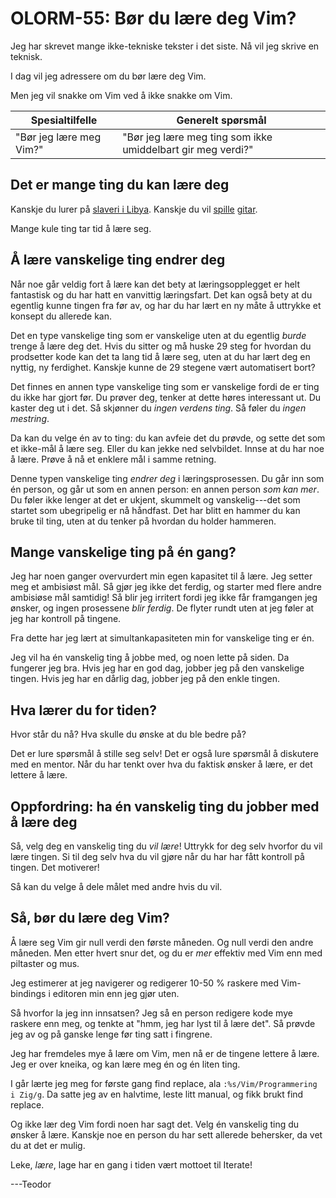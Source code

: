 # OLORM-55: Bør du lære deg Vim?

Jeg har skrevet mange ikke-tekniske tekster i det siste.
Nå vil jeg skrive en teknisk.

I dag vil jeg adressere om du bør lære deg Vim.

Men jeg vil snakke om Vim ved å ikke snakke om Vim.

| Spesialtilfelle         | Generelt spørsmål                                           |
|-------------------------|-------------------------------------------------------------|
| "Bør jeg lære meg Vim?" | "Bør jeg lære meg ting som ikke umiddelbart gir meg verdi?" |

## Det er mange ting du kan lære deg

Kanskje du lurer på [slaveri i Libya].
Kanskje du vil [spille] [gitar].

[slaveri i Libya]: https://en.wikipedia.org/wiki/Slavery_in_Libya
[spille]: https://www.youtube.com/watch?v=fX5USg8_1gA
[gitar]: https://www.youtube.com/watch?v=1w7OgIMMRc4

Mange kule ting tar tid å lære seg.

## Å lære vanskelige ting endrer deg

Når noe går veldig fort å lære kan det bety at læringsopplegget er helt fantastisk og du har hatt en vanvittig læringsfart.
Det kan også bety at du egentlig kunne tingen fra før av, og har du har lært en ny måte å uttrykke et konsept du allerede kan.

Det en type vanskelige ting som er vanskelige uten at du egentlig _burde_ trenge å lære deg det.
Hvis du sitter og må huske 29 steg for hvordan du prodsetter kode kan det ta lang tid å lære seg, uten at du har lært deg en nyttig, ny ferdighet.
Kanskje kunne de 29 stegene vært automatisert bort?

Det finnes en annen type vanskelige ting som er vanskelige fordi de er ting du ikke har gjort før.
Du prøver deg, tenker at dette høres interessant ut.
Du kaster deg ut i det.
Så skjønner du _ingen verdens ting_.
Så føler du _ingen mestring_.

Da kan du velge én av to ting: du kan avfeie det du prøvde, og sette det som et ikke-mål å lære seg.
Eller du kan jekke ned selvbildet.
Innse at du har noe å lære.
Prøve å nå et enklere mål i samme retning.

Denne typen vanskelige ting _endrer deg_ i læringsprosessen.
Du går inn som én person, og går ut som en annen person: en annen person _som kan mer_.
Du føler ikke lenger at det er ukjent, skummelt og vanskelig---det som startet som ubegripelig er nå håndfast.
Det har blitt en hammer du kan bruke til ting, uten at du tenker på hvordan du holder hammeren.

## Mange vanskelige ting på én gang?

Jeg har noen ganger overvurdert min egen kapasitet til å lære.
Jeg setter meg et ambisiøst mål.
Så gjør jeg ikke det ferdig, og starter med flere andre ambisiøse mål samtidig!
Så blir jeg irritert fordi jeg ikke får framgangen jeg ønsker, og ingen prosessene _blir ferdig_.
De flyter rundt uten at jeg føler at jeg har kontroll på tingene.

Fra dette har jeg lært at simultankapasiteten min for vanskelige ting er én.

Jeg vil ha én vanskelig ting å jobbe med, og noen lette på siden.
Da fungerer jeg bra.
Hvis jeg har en god dag, jobber jeg på den vanskelige tingen.
Hvis jeg har en dårlig dag, jobber jeg på den enkle tingen.

## Hva lærer du for tiden?

Hvor står du nå?
Hva skulle du ønske at du ble bedre på?

Det er lure spørsmål å stille seg selv!
Det er også lure spørsmål å diskutere med en mentor.
Når du har tenkt over hva du faktisk ønsker å lære, er det lettere å lære.

## Oppfordring: ha én vanskelig ting du jobber med å lære deg

Så, velg deg en vanskelig ting du _vil lære_!
Uttrykk for deg selv hvorfor du vil lære tingen.
Si til deg selv hva du vil gjøre når du har har fått kontroll på tingen.
Det motiverer!

Så kan du velge å dele målet med andre hvis du vil.

## Så, bør du lære deg Vim?

Å lære seg Vim gir null verdi den første måneden.
Og null verdi den andre måneden.
Men etter hvert snur det, og du er _mer_ effektiv med Vim enn med piltaster og mus.

Jeg estimerer at jeg navigerer og redigerer 10-50 % raskere med Vim-bindings i editoren min enn jeg gjør uten.

Så hvorfor la jeg inn innsatsen?
Jeg så en person redigere kode mye raskere enn meg, og tenkte at "hmm, jeg har lyst til å lære det".
Så prøvde jeg av og på ganske lenge før ting satt i fingrene.

Jeg har fremdeles mye å lære om Vim, men nå er de tingene lettere å lære.
Jeg er over kneika, og kan lære meg én og én liten ting.

I går lærte jeg meg for første gang find replace, ala `:%s/Vim/Programmering i Zig/g`.
Da satte jeg av en halvtime, leste litt manual, og fikk brukt find replace.

Og ikke lær deg Vim fordi noen har sagt det.
Velg én vanskelig ting du ønsker å lære.
Kanskje noe en person du har sett allerede behersker, da vet du at det er mulig.

Leke, _lære_, lage har en gang i tiden vært mottoet til Iterate!

---Teodor
